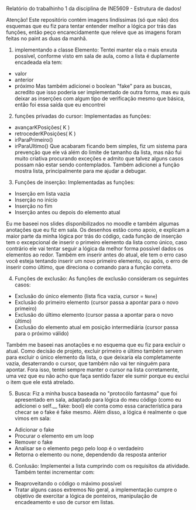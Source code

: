 Relatório do trabalhinho 1 da disciplina de INE5609 - Estrutura de dados!

Atenção! Este repositório contém imagens lindíssimas (só que não) dos esquemas que eu fiz para tentar entender melhor a lógica por trás das funções, então peço encarecidamente que releve que as imagens foram feitas no paint as duas da manhã.

1) implementando a classe Elemento:
Tentei manter ela o mais enxuta possível, conforme visto em sala de aula, como a lista é duplamente encadeada ela tem:
- valor 
- anterior 
- próximo 
Mas também adicionei o boolean "fake" para as buscas, acredito que isso poderia ser implementado de outra forma, mas eu quis deixar as inserções com algum tipo de verificação mesmo que básica, então foi essa saída que eu encontrei

2) funções privadas do cursor:
Implementadas as funções:
- avançarKPosições( K )
- retrocederKPosições( K )
- irParaPrimeiro()
- irParaUltimo()
Que acabaram ficando bem simples, fiz um sistema para prevenção que ele vá além do limite de tamanho da lista, mas não fui muito criativa procurando exceções e admito que talvez alguns casos possam não estar sendo contemplados. Também adicionei a função mostra lista, principalmente para me ajudar a debugar.

3) Funções de inserção:
Implementadas as funções:
- Inserção em lista vazia
- Inserção no início
- Inserção no fim
- Inserção antes ou depois do elemento atual

Eu me baseei nos slides disponibilizados no moodle e também algumas anotações que eu fiz em sala. Os desenhos estão como apoio, e explicam a maior parte da minha lógica por trás do código, cada função de inserção tem o excepcional de inserir o primeiro elemento da lista como único, caso contrário ele vai tentar seguir a lógica da melhor forma possível dados os elementos ao redor. Também em inserir antes do atual, ele tem o erro caso você esteja tentando inserir um novo primeiro elemento, ou após, o erro de inserir como último, que direciona o comando para a função correta.


4) Funções de exclusão:
As funções de exclusão consideram os seguintes casos:
- Exclusão do único elemento (lista fica vazia, cursor = `None`)
- Exclusão do primeiro elemento (cursor passa a apontar para o novo primeiro)
- Exclusão do último elemento (cursor passa a apontar para o novo último)
- Exclusão do elemento atual em posição intermediária (cursor passa para o próximo válido)

Também me baseei nas anotações e no esquema que eu fiz para excluir o atual. Como decisão de projeto, excluir primeiro e último também servem para excluir o único elemento da lista, o que deixaria ela completamente vazia, desaterrando o cursor, que também não vai ter ninguém para apontar. Fora isso, tentei sempre manter o cursor na lista corretamente, uma vez que eu não acho que faça sentido fazer ele sumir porque eu exclui o item que ele está atrelado.

5) Busca:
Fiz a minha busca baseada no "protocólo fantasma" que foi apresentado em sala, adaptado para lógica do meu código (como eu adicionei o self.__ fake: bool) ele conta como essa característica para checar se o fake é fake mesmo. Além disso, a lógica é realmente o que vimos em sala:
- Adicionar o fake
- Procurar o elemento em um loop
- Remover o fake
- Analisar se o elemento pego pelo loop é o verdadeiro
- Retorna o elemento ou none, dependendo da resposta anterior

6) Conlusão:
Implementei a lista cumprindo com os requisitos da atividade. Também tentei incrementar com:
- Reaproveitando o código o máximo possível
- Tratar alguns casos extremos
No geral, a implementação cumpre o objetivo de exercitar a lógica de ponteiros, manipulação de encadeamento e uso de cursor em listas.